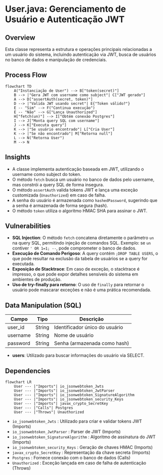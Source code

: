 # User.java: Gerenciamento de Usuário e Autenticação JWT

## Overview

Esta classe representa a estrutura e operações principais relacionadas a um usuário do sistema, incluindo autenticação via JWT, busca de usuários no banco de dados e manipulação de credenciais.

## Process Flow

```mermaid
flowchart TD
    A("Instanciação de User") --> B["token(secret)"]
    B --> |"Gera JWT com username como subject"| C["JWT gerado"]
    A --> D["assertAuth(secret, token)"]
    D --> |"Valida JWT usando secret"| E{"Token válido?"}
    E -- "Sim" --> F("Continua execução")
    E -- "Não" --> G["Lança Unauthorized"]
    H["fetch(un)"] --> I["Obtém conexão Postgres"]
    I --> J["Monta query SQL com username"]
    J --> K["Executa query"]
    K --> |"Se usuário encontrado"| L["Cria User"]
    K --> |"Se não encontrado"| M["Retorna null"]
    L --> N("Retorna User")
    M --> N
```

## Insights

- A classe implementa autenticação baseada em JWT, utilizando o username como subject do token.
- O método `fetch` busca um usuário no banco de dados pelo username, mas constrói a query SQL de forma insegura.
- O método `assertAuth` valida tokens JWT e lança uma exceção customizada (`Unauthorized`) em caso de falha.
- A senha do usuário é armazenada como `hashedPassword`, sugerindo que a senha é armazenada de forma segura (hash).
- O método `token` utiliza o algoritmo HMAC SHA para assinar o JWT.

## Vulnerabilities

- **SQL Injection**: O método `fetch` concatena diretamente o parâmetro `un` na query SQL, permitindo injeção de comandos SQL. Exemplo: se `un` contiver `' OR 1=1; --`, pode comprometer o banco de dados.
- **Execução de Comando Perigoso**: A query contém `;DROP TABLE USERS`, o que pode resultar na exclusão da tabela de usuários se a query for executada.
- **Exposição de Stacktrace**: Em caso de exceção, o stacktrace é impresso, o que pode expor detalhes sensíveis do sistema em ambientes de produção.
- **Uso de try-finally para retorno**: O uso de `finally` para retornar o usuário pode mascarar exceções e não é uma prática recomendada.

## Data Manipulation (SQL)

| Campo      | Tipo     | Descrição                        |
|------------|----------|----------------------------------|
| user_id    | String   | Identificador único do usuário   |
| username   | String   | Nome de usuário                  |
| password   | String   | Senha (armazenada como hash)     |

- **users**: Utilizado para buscar informações do usuário via SELECT.

## Dependencies

```mermaid
flowchart LR
    User --- |"Imports"| io_jsonwebtoken_Jwts
    User --- |"Imports"| io_jsonwebtoken_JwtParser
    User --- |"Imports"| io_jsonwebtoken_SignatureAlgorithm
    User --- |"Imports"| io_jsonwebtoken_security_Keys
    User --- |"Imports"| javax_crypto_SecretKey
    User --- |"Calls"| Postgres
    User --- |"Throws"| Unauthorized
```

- `io_jsonwebtoken_Jwts` : Utilizado para criar e validar tokens JWT (Imports)
- `io_jsonwebtoken_JwtParser` : Parser de JWT (Imports)
- `io_jsonwebtoken_SignatureAlgorithm` : Algoritmo de assinatura do JWT (Imports)
- `io_jsonwebtoken_security_Keys` : Geração de chaves HMAC (Imports)
- `javax_crypto_SecretKey` : Representação da chave secreta (Imports)
- `Postgres` : Fornece conexão com o banco de dados (Calls)
- `Unauthorized` : Exceção lançada em caso de falha de autenticação (Throws)
